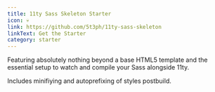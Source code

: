 ```yaml
---
title: 11ty Sass Skeleton Starter
icon: 💀
link: https://github.com/5t3ph/11ty-sass-skeleton
linkText: Get the Starter
category: starter
---
```


Featuring absolutely nothing beyond a base HTML5 template and the essential setup to watch and compile your Sass alongside 11ty.

Includes minifiying and autoprefixing of styles postbuild.
